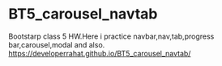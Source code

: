 # BT5_carousel_navtab
Bootstarp class 5 HW.Here i practice navbar,nav,tab,progress bar,carousel,modal and also.
https://developerrahat.github.io/BT5_carousel_navtab/
